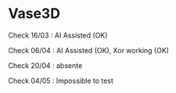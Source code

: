 # Vase3D


Check 16/03 : AI Assisted (OK)

Check 06/04 : AI Assisted (OK), Xor working (OK)

Check 20/04 : absente

Check 04/05 : Impossible to test
